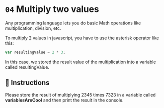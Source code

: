 # `04` Multiply two values

Any programming language lets you do basic Math operations like multiplication, division, etc.

To multiply 2 values in javascript, you have to use the asterisk operator like this:

```js
var resultingValue = 2 * 3;
```

In this case, we stored the result value of the multiplication into a variable called resultingValue.

## :pencil: Instructions

Please store the result of multiplying 2345 times 7323 in a variable called **variablesAreCool** and then print the result in the console.
